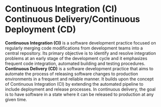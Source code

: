 # Continuous Integration (CI) Continuous Delivery/Continuous Deployment (CD) 
**Continuous Integration (CI)** is a software development practice focused on regularly merging code modifications from development teams into a central repository. Its primary objective is to identify and resolve integration problems at an early stage of the development cycle and it emphasizes frequent code integration, automated building and testing procedures.
**Continuous Delivery (CD)** is a software development practice that aims to automate the process of releasing software changes to production environments in a frequent and reliable manner. It builds upon the concept of Continuous Integration (CI) by extending the automated pipeline to include deployment and release processes. In continuous delivery, the goal is to have software in a state where it can be released to production at any given time.
